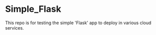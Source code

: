 # Simple_Flask
This repo is for testing the simple 'Flask' app to deploy in various cloud services. 

